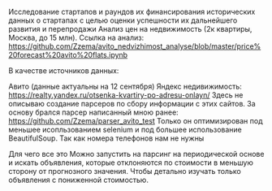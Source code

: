 Исследование стартапов и раундов их финансирования
исторических данных о стартапах с целью оценки успешности их дальнейшего развития и перепродажи
Анализ цен на недвижимость (2к квартиры, Москва, до 15 млн). Ссылка на анализ: https://github.com/Zzema/avito_nedvizhimost_analyse/blob/master/price%20forecast%20avito%20flats.ipynb

В качестве источников данных:

Авито (данные актуальны на 12 сентября)
Яндекс недивижимость: https://realty.yandex.ru/otsenka-kvartiry-po-adresu-onlayn/
Здесь не описываю создание парсеров по сбору информации с этих сайтов. За основу брался парсер написанный мною ранее: https://github.com/Zzema/parser_avito_test Только он оптимизирован под меньшее исопльзованием selenium и под большее использование BeautifulSoup. Так как номера телефонов нам не нужны

Для чего все это
Можно запустить на парсинг на периодической основе и искать объявления, которые отклоняются по стоимости в меньшую сторону от прогнозного значения. Чтобы детально изучать только объявления с пониженной стоимостью.
